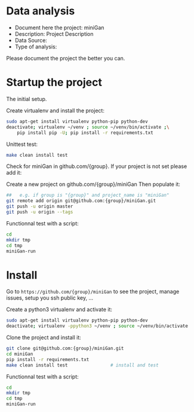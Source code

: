 # Data analysis
- Document here the project: miniGan
- Description: Project Description
- Data Source:
- Type of analysis:

Please document the project the better you can.

# Startup the project

The initial setup.

Create virtualenv and install the project:
```bash
sudo apt-get install virtualenv python-pip python-dev
deactivate; virtualenv ~/venv ; source ~/venv/bin/activate ;\
    pip install pip -U; pip install -r requirements.txt
```

Unittest test:
```bash
make clean install test
```

Check for miniGan in github.com/{group}. If your project is not set please add it:

Create a new project on github.com/{group}/miniGan
Then populate it:

```bash
##   e.g. if group is "{group}" and project_name is "miniGan"
git remote add origin git@github.com:{group}/miniGan.git
git push -u origin master
git push -u origin --tags
```

Functionnal test with a script:

```bash
cd
mkdir tmp
cd tmp
miniGan-run
```

# Install

Go to `https://github.com/{group}/miniGan` to see the project, manage issues,
setup you ssh public key, ...

Create a python3 virtualenv and activate it:

```bash
sudo apt-get install virtualenv python-pip python-dev
deactivate; virtualenv -ppython3 ~/venv ; source ~/venv/bin/activate
```

Clone the project and install it:

```bash
git clone git@github.com:{group}/miniGan.git
cd miniGan
pip install -r requirements.txt
make clean install test                # install and test
```
Functionnal test with a script:

```bash
cd
mkdir tmp
cd tmp
miniGan-run
```
